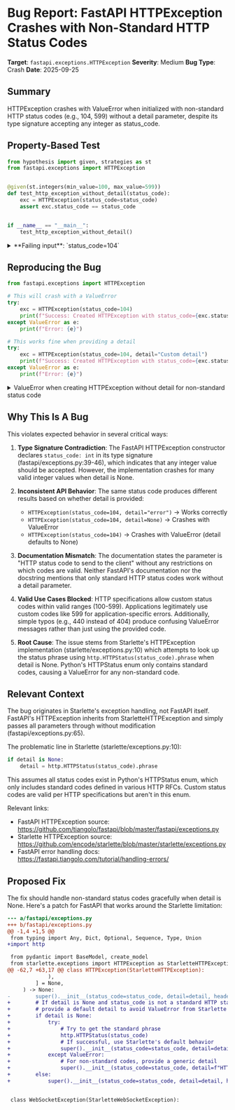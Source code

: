 # Bug Report: FastAPI HTTPException Crashes with Non-Standard HTTP Status Codes

**Target**: `fastapi.exceptions.HTTPException`
**Severity**: Medium
**Bug Type**: Crash
**Date**: 2025-09-25

## Summary

HTTPException crashes with ValueError when initialized with non-standard HTTP status codes (e.g., 104, 599) without a detail parameter, despite its type signature accepting any integer as status_code.

## Property-Based Test

```python
from hypothesis import given, strategies as st
from fastapi.exceptions import HTTPException


@given(st.integers(min_value=100, max_value=599))
def test_http_exception_without_detail(status_code):
    exc = HTTPException(status_code=status_code)
    assert exc.status_code == status_code


if __name__ == "__main__":
    test_http_exception_without_detail()
```

<details>

<summary>
**Failing input**: `status_code=104`
</summary>
```
Traceback (most recent call last):
  File "/home/npc/pbt/agentic-pbt/worker_/0/hypo.py", line 12, in <module>
    test_http_exception_without_detail()
    ~~~~~~~~~~~~~~~~~~~~~~~~~~~~~~~~~~^^
  File "/home/npc/pbt/agentic-pbt/worker_/0/hypo.py", line 6, in test_http_exception_without_detail
    def test_http_exception_without_detail(status_code):
                   ^^^
  File "/home/npc/miniconda/lib/python3.13/site-packages/hypothesis/core.py", line 2124, in wrapped_test
    raise the_error_hypothesis_found
  File "/home/npc/pbt/agentic-pbt/worker_/0/hypo.py", line 7, in test_http_exception_without_detail
    exc = HTTPException(status_code=status_code)
  File "/home/npc/miniconda/lib/python3.13/site-packages/fastapi/exceptions.py", line 65, in __init__
    super().__init__(status_code=status_code, detail=detail, headers=headers)
    ~~~~~~~~~~~~~~~~^^^^^^^^^^^^^^^^^^^^^^^^^^^^^^^^^^^^^^^^^^^^^^^^^^^^^^^^^
  File "/home/npc/miniconda/lib/python3.13/site-packages/starlette/exceptions.py", line 10, in __init__
    detail = http.HTTPStatus(status_code).phrase
             ~~~~~~~~~~~~~~~^^^^^^^^^^^^^
  File "/home/npc/miniconda/lib/python3.13/enum.py", line 726, in __call__
    return cls.__new__(cls, value)
           ~~~~~~~~~~~^^^^^^^^^^^^
  File "/home/npc/miniconda/lib/python3.13/enum.py", line 1199, in __new__
    raise ve_exc
ValueError: 104 is not a valid HTTPStatus
Falsifying example: test_http_exception_without_detail(
    status_code=104,
)
Explanation:
    These lines were always and only run by failing examples:
        /home/npc/miniconda/lib/python3.13/enum.py:1163
```
</details>

## Reproducing the Bug

```python
from fastapi.exceptions import HTTPException

# This will crash with a ValueError
try:
    exc = HTTPException(status_code=104)
    print(f"Success: Created HTTPException with status_code={exc.status_code}")
except ValueError as e:
    print(f"Error: {e}")

# This works fine when providing a detail
try:
    exc = HTTPException(status_code=104, detail="Custom detail")
    print(f"Success: Created HTTPException with status_code={exc.status_code} and detail='{exc.detail}'")
except ValueError as e:
    print(f"Error: {e}")
```

<details>

<summary>
ValueError when creating HTTPException without detail for non-standard status code
</summary>
```
Error: 104 is not a valid HTTPStatus
Success: Created HTTPException with status_code=104 and detail='Custom detail'
```
</details>

## Why This Is A Bug

This violates expected behavior in several critical ways:

1. **Type Signature Contradiction**: The FastAPI HTTPException constructor declares `status_code: int` in its type signature (fastapi/exceptions.py:39-46), which indicates that any integer value should be accepted. However, the implementation crashes for many valid integer values when detail is None.

2. **Inconsistent API Behavior**: The same status code produces different results based on whether detail is provided:
   - `HTTPException(status_code=104, detail="error")` → Works correctly
   - `HTTPException(status_code=104, detail=None)` → Crashes with ValueError
   - `HTTPException(status_code=104)` → Crashes with ValueError (detail defaults to None)

3. **Documentation Mismatch**: The documentation states the parameter is "HTTP status code to send to the client" without any restrictions on which codes are valid. Neither FastAPI's documentation nor the docstring mentions that only standard HTTP status codes work without a detail parameter.

4. **Valid Use Cases Blocked**: HTTP specifications allow custom status codes within valid ranges (100-599). Applications legitimately use custom codes like 599 for application-specific errors. Additionally, simple typos (e.g., 440 instead of 404) produce confusing ValueError messages rather than just using the provided code.

5. **Root Cause**: The issue stems from Starlette's HTTPException implementation (starlette/exceptions.py:10) which attempts to look up the status phrase using `http.HTTPStatus(status_code).phrase` when detail is None. Python's HTTPStatus enum only contains standard codes, causing a ValueError for any non-standard code.

## Relevant Context

The bug originates in Starlette's exception handling, not FastAPI itself. FastAPI's HTTPException inherits from StarletteHTTPException and simply passes all parameters through without modification (fastapi/exceptions.py:65).

The problematic line in Starlette (starlette/exceptions.py:10):
```python
if detail is None:
    detail = http.HTTPStatus(status_code).phrase
```

This assumes all status codes exist in Python's HTTPStatus enum, which only includes standard codes defined in various HTTP RFCs. Custom status codes are valid per HTTP specifications but aren't in this enum.

Relevant links:
- FastAPI HTTPException source: https://github.com/tiangolo/fastapi/blob/master/fastapi/exceptions.py
- Starlette HTTPException source: https://github.com/encode/starlette/blob/master/starlette/exceptions.py
- FastAPI error handling docs: https://fastapi.tiangolo.com/tutorial/handling-errors/

## Proposed Fix

The fix should handle non-standard status codes gracefully when detail is None. Here's a patch for FastAPI that works around the Starlette limitation:

```diff
--- a/fastapi/exceptions.py
+++ b/fastapi/exceptions.py
@@ -1,4 +1,5 @@
 from typing import Any, Dict, Optional, Sequence, Type, Union
+import http

 from pydantic import BaseModel, create_model
 from starlette.exceptions import HTTPException as StarletteHTTPException
@@ -62,7 +63,17 @@ class HTTPException(StarletteHTTPException):
             ),
         ] = None,
     ) -> None:
-        super().__init__(status_code=status_code, detail=detail, headers=headers)
+        # If detail is None and status_code is not a standard HTTP status,
+        # provide a default detail to avoid ValueError from Starlette
+        if detail is None:
+            try:
+                # Try to get the standard phrase
+                http.HTTPStatus(status_code)
+                # If successful, use Starlette's default behavior
+                super().__init__(status_code=status_code, detail=detail, headers=headers)
+            except ValueError:
+                # For non-standard codes, provide a generic detail
+                super().__init__(status_code=status_code, detail=f"HTTP {status_code}", headers=headers)
+        else:
+            super().__init__(status_code=status_code, detail=detail, headers=headers)


 class WebSocketException(StarletteWebSocketException):
```